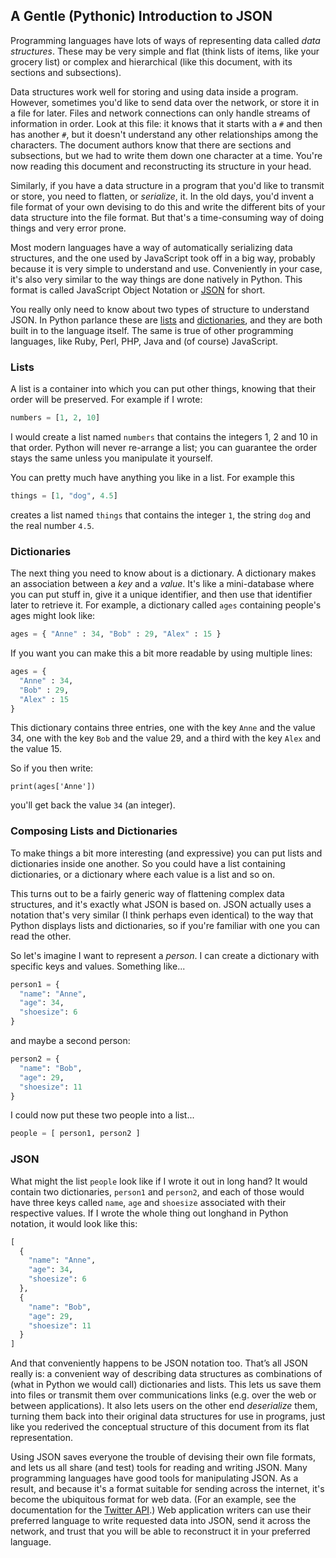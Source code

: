 ## A Gentle (Pythonic) Introduction to JSON 

Programming languages have lots of ways of representing data called 
*data structures*. These may be very simple and flat (think lists of
items, like your grocery list) or complex and hierarchical (like this
document, with its sections and subsections).

Data structures work well for storing and using data inside a program.
However, sometimes you'd like to send data over the network, or store it
in a file for later. Files and network connections can only handle
streams of information in order. Look at this file: it knows that
it starts with a `#` and then has another `#`, but it doesn't
understand any other relationships among the characters. The document
authors know that there are sections and subsections, but we
had to write them down one character at a time. You're now reading
this document and reconstructing its structure in your head.

Similarly, if you have a data structure in a program that you'd like to 
transmit or store, you need to flatten, or *serialize*, it. In the old days,
you'd invent a file format of your own devising to do this and write the
different bits of your data structure into the file format. But that's a
time-consuming way of doing things and very error prone. 

Most modern languages have a way of automatically serializing data structures, 
and the one used by JavaScript took off in a big way, probably because it is 
very simple to understand and use. Conveniently in your case, it's also very 
similar to the way things are done natively in Python. This format is called 
JavaScript Object Notation or [JSON] for short.

You really only need to know about two types of structure to understand JSON. 
In Python parlance these are [lists] and [dictionaries], and they are both 
built in to the language itself. The same is true of other programming 
languages, like Ruby, Perl, PHP, Java and (of course) JavaScript.

### Lists

A list is a container into which you can put other things, knowing that their 
order will be preserved. For example if I wrote:

```python
numbers = [1, 2, 10]
```

I would create a list named `numbers` that contains the integers 1, 2 and 10 
in that order. Python will never re-arrange a list; you can guarantee the 
order stays the same unless you manipulate it yourself.

You can pretty much have anything you like in a list. For example this

```python
things = [1, "dog", 4.5]
```

creates a list named `things` that contains the integer `1`, the string `dog` 
and the real number `4.5`. 

### Dictionaries

The next thing you need to know about is a dictionary. A dictionary makes an 
association between a *key* and a *value*. It's like a mini-database where you 
can put stuff in, give it a unique identifier, and then use that identifier 
later to retrieve it. For example, a dictionary called `ages` containing 
people's ages might look like:

```python
ages = { "Anne" : 34, "Bob" : 29, "Alex" : 15 }
```

If you want you can make this a bit more readable by using multiple lines:

```python
ages = {
  "Anne" : 34,
  "Bob" : 29,
  "Alex" : 15 
}
```

This dictionary contains three entries, one with the key `Anne` and the value 
34, one with the key `Bob` and the value 29, and a third with the key `Alex` 
and the value 15.

So if you then write:

```
print(ages['Anne'])
```

you'll get back the value `34` (an integer). 

### Composing Lists and Dictionaries

To make things a bit more interesting (and expressive) you can put lists and 
dictionaries inside one another. So you could have a list containing 
dictionaries, or a dictionary where each value is a list and so on. 

This turns out to be a fairly generic way of flattening complex data 
structures, and it's exactly what JSON is based on. JSON actually uses a 
notation that's very similar (I think perhaps even identical) to the way that 
Python displays lists and dictionaries, so if you're familiar with one you can 
read the other. 

So let's imagine I want to represent a *person*. I can create a dictionary 
with specific keys and values. Something like...

```python
person1 = { 
  "name": "Anne",
  "age": 34, 
  "shoesize": 6
}
```

and maybe a second person:

```python
person2 = { 
  "name": "Bob",
  "age": 29, 
  "shoesize": 11
}
```

I could now put these two people into a list...

```python
people = [ person1, person2 ]
```

### JSON

What might the list `people` look like if I wrote it out in long hand? It 
would contain two dictionaries, `person1` and `person2`, and each of those 
would have three keys called `name`, `age` and `shoesize` associated with 
their respective values. If I wrote the whole thing out longhand in Python 
notation, it would look like this:

```python
[
  { 
    "name": "Anne",
    "age": 34,
    "shoesize": 6
  },
  {
    "name": "Bob",
    "age": 29,
    "shoesize": 11
  }
]
```

And that conveniently happens to be JSON notation too. That’s all JSON really 
is: a convenient way of describing data structures as combinations of 
(what in Python we would call) dictionaries and lists. This lets us save them 
into files or transmit them over communications links (e.g. over the web or 
between applications). It also lets users on the other end *deserialize* them,
turning them back into their original data structures for use in programs,
just like you rederived the conceptual structure of this document from its
flat representation.

Using JSON saves everyone the trouble of devising their own file formats,
and lets us all share (and test) tools for reading and writing JSON. Many
programming languages have good tools for manipulating JSON. As a result,
and because it's a format suitable for sending across the internet, it's
become the ubiquitous format for web data. (For an example, see the
documentation for the
[Twitter API](https://dev.twitter.com/rest/reference/get/statuses/mentions_timeline).)
Web application writers can use their preferred language to write requested
data into JSON, send it across the network, and trust that you will be able to
reconstruct it in your preferred language.

[lists]: https://docs.python.org/2/tutorial/datastructures.html#more-on-lists
[dictionaries]: https://docs.python.org/2/tutorial/datastructures.html#dictionaries
[JSON]: https://en.wikipedia.org/wiki/JSON
